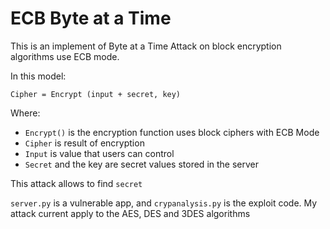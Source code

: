 # ECB Byte at a Time
This is an implement of Byte at a Time Attack on block encryption algorithms use ECB mode.

In this model:

`Cipher = Encrypt (input + secret, key)`

Where:
- `Encrypt()` is the encryption function uses block ciphers with ECB Mode
- `Cipher` is result of encryption
- `Input` is value that users can control
- `Secret` and the key are secret values stored in the server

This attack allows to find `secret`

`server.py` is a vulnerable app, and `crypanalysis.py` is the exploit code. My attack current apply to the AES, DES and 3DES algorithms
